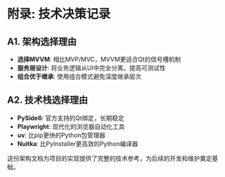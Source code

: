 # **附录: 技术决策记录**

## **A1. 架构选择理由**
- **选择MVVM**: 相比MVP/MVC，MVVM更适合Qt的信号槽机制
- **服务层设计**: 将业务逻辑从UI中完全分离，提高可测试性
- **组合优于继承**: 使用组合模式避免深度继承层次

## **A2. 技术栈选择理由**
- **PySide6**: 官方支持的Qt绑定，长期稳定
- **Playwright**: 现代化的浏览器自动化工具
- **uv**: 比pip更快的Python包管理器
- **Nuitka**: 比PyInstaller更高效的Python编译器

这份架构文档为项目的实现提供了完整的技术参考，为后续的开发和维护奠定基础。
